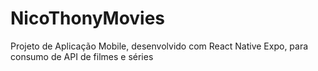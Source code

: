 # NicoThonyMovies
Projeto de Aplicação Mobile, desenvolvido com React Native Expo, para consumo de API de filmes e séries
